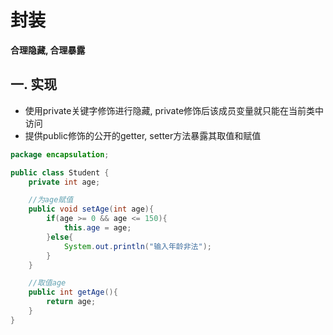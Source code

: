 # 封装

**合理隐藏, 合理暴露**

## 一. 实现

- 使用private关键字修饰进行隐藏, private修饰后该成员变量就只能在当前类中访问
- 提供public修饰的公开的getter, setter方法暴露其取值和赋值

```java
package encapsulation;

public class Student {
    private int age;

    //为age赋值
    public void setAge(int age){
        if(age >= 0 && age <= 150){
            this.age = age;
        }else{
            System.out.println("输入年龄非法");
        }
    }

    //取值age
    public int getAge(){
        return age;
    }
}
```